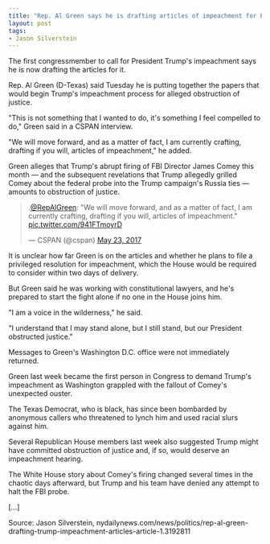 ```yaml
---
title: "Rep. Al Green says he is drafting articles of impeachment for President Trump"
layout: post
tags:
- Jason Silverstein
---
```


The first congressmember to call for President Trump's impeachment says he is now drafting the articles for it.

Rep. Al Green (D-Texas) said Tuesday he is putting together the papers that would begin Trump's impeachment process for alleged obstruction of justice.

"This is not something that I wanted to do, it's something I feel compelled to do," Green said in a CSPAN interview.

"We will move forward, and as a matter of fact, I am currently crafting, drafting if you will, articles of impeachment," he added.

Green alleges that Trump's abrupt firing of FBI Director James Comey this month — and the subsequent revelations that Trump allegedly grilled Comey about the federal probe into the Trump campaign's Russia ties — amounts to obstruction of justice.

<blockquote class="twitter-tweet"><p lang="en" dir="ltr">.<a href="https://twitter.com/RepAlGreen?ref_src=twsrc%5Etfw">@RepAlGreen</a>: "We will move forward, and as a matter of fact, I am currently crafting, drafting if you will, articles of impeachment." <a href="https://t.co/941FTmoyrD">pic.twitter.com/941FTmoyrD</a></p>&mdash; CSPAN (@cspan) <a href="https://twitter.com/cspan/status/867014128266858498?ref_src=twsrc%5Etfw">May 23, 2017</a></blockquote> <script async src="https://platform.twitter.com/widgets.js" charset="utf-8"></script>

It is unclear how far Green is on the articles and whether he plans to file a privileged resolution for impeachment, which the House would be required to consider within two days of delivery.

But Green said he was working with constitutional lawyers, and he's prepared to start the fight alone if no one in the House joins him.

"I am a voice in the wilderness," he said.

"I understand that I may stand alone, but I still stand, but our President obstructed justice."

Messages to Green's Washington D.C. office were not immediately returned.

Green last week became the first person in Congress to demand Trump's impeachment as Washington grappled with the fallout of Comey's unexpected ouster.

The Texas Democrat, who is black, has since been bombarded by anonymous callers who threatened to lynch him and used racial slurs against him.

Several Republican House members last week also suggested Trump might have committed obstruction of justice and, if so, would deserve an impeachment hearing.

The White House story about Comey's firing changed several times in the chaotic days afterward, but Trump and his team have denied any attempt to halt the FBI probe.

[…]

Source: Jason Silverstein, nydailynews.com/news/politics/rep-al-green-drafting-trump-impeachment-articles-article-1.3192811
